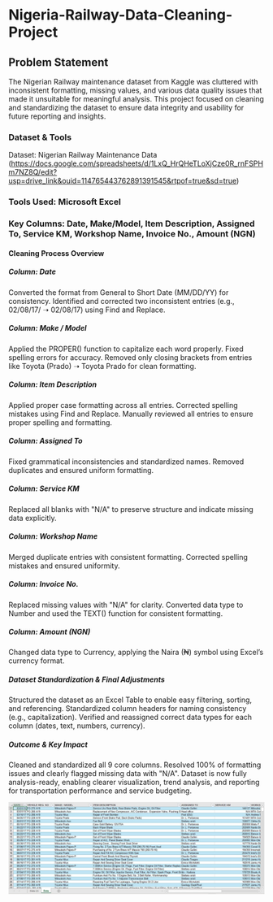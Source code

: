 # Nigeria-Railway-Data-Cleaning-Project
## Problem Statement
The Nigerian Railway maintenance dataset from Kaggle was cluttered with inconsistent formatting, missing values, and various data quality issues that made it unsuitable for meaningful analysis. This project focused on cleaning and standardizing the dataset to ensure data integrity and usability for future reporting and insights.

### Dataset & Tools
Dataset: Nigerian Railway Maintenance Data (https://docs.google.com/spreadsheets/d/1LxQ_HrQHeTLoXjCze0R_rnFSPHm7NZ8Q/edit?usp=drive_link&ouid=114765443762891391545&rtpof=true&sd=true)

### Tools Used: Microsoft Excel
### Key Columns: Date, Make/Model, Item Description, Assigned To, Service KM, Workshop Name, Invoice No., Amount (NGN)

#### Cleaning Process Overview
 ##### Column: Date
Converted the format from General to Short Date (MM/DD/YY) for consistency.
Identified and corrected two inconsistent entries (e.g., 02/08/17/ ➝ 02/08/17) using Find and Replace.

##### Column: Make / Model
Applied the PROPER() function to capitalize each word properly.
Fixed spelling errors for accuracy.
Removed only closing brackets from entries like Toyota (Prado) ➝ Toyota Prado for clean formatting.

##### Column: Item Description
Applied proper case formatting across all entries.
Corrected spelling mistakes using Find and Replace.
Manually reviewed all entries to ensure proper spelling and formatting.

##### Column: Assigned To
Fixed grammatical inconsistencies and standardized names.
Removed duplicates and ensured uniform formatting.

##### Column: Service KM
Replaced all blanks with "N/A" to preserve structure and indicate missing data explicitly.

##### Column: Workshop Name
Merged duplicate entries with consistent formatting.
Corrected spelling mistakes and ensured uniformity.

##### Column: Invoice No.
Replaced missing values with "N/A" for clarity.
Converted data type to Number and used the TEXT() function for consistent formatting.

##### Column: Amount (NGN)
Changed data type to Currency, applying the Naira (₦) symbol using Excel’s currency format.

##### Dataset Standardization & Final Adjustments
Structured the dataset as an Excel Table to enable easy filtering, sorting, and referencing.
Standardized column headers for naming consistency (e.g., capitalization).
Verified and reassigned correct data types for each column (dates, text, numbers, currency).

##### Outcome & Key Impact
Cleaned and standardized all 9 core columns.
Resolved 100% of formatting issues and clearly flagged missing data with "N/A".
Dataset is now fully analysis-ready, enabling clearer visualization, trend analysis, and reporting for transportation performance and service budgeting.

![Cleaned Excel Table](https://github.com/MISYUSENI18/Nigeria-Railway-Data-Cleaning-Project/blob/main/Nigeria%20railway%20data%20clean.jpg?raw=true)

